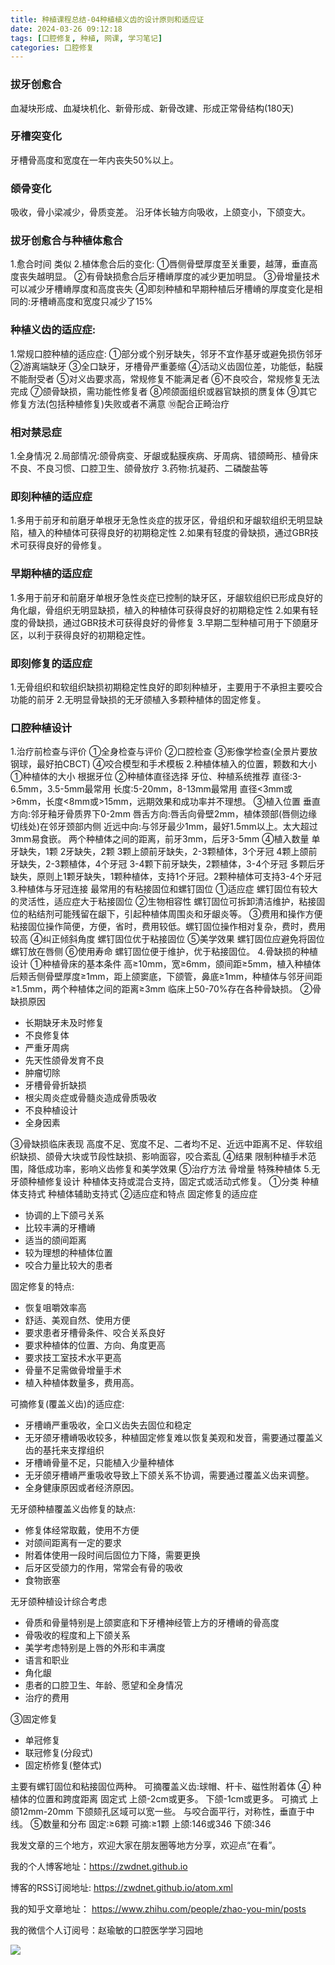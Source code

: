 ```yaml
---
title: 种植课程总结-04种植植义齿的设计原则和适应证
date: 2024-03-26 09:12:18
tags: [口腔修复, 种植, 网课, 学习笔记]
categories: 口腔修复
---
```

### 拔牙创愈合
血凝块形成、血凝块机化、新骨形成、新骨改建、形成正常骨结构(180天)
### 牙槽突变化
牙槽骨高度和宽度在一年内丧失50%以上。
### 颌骨变化
吸收，骨小梁减少，骨质变差。
沿牙体长轴方向吸收，上颌变小，下颌变大。
### 拔牙创愈合与种植体愈合
1.愈合时间
类似
2.植体愈合后的变化:
①唇侧骨壁厚度至关重要，越薄，垂直高度丧失越明显。
②有骨缺损愈合后牙槽嵴厚度的减少更加明显。
③骨增量技术可以减少牙槽嵴厚度和高度丧失
④即刻种植和早期种植后牙槽嵴的厚度变化是相同的:牙槽嵴高度和宽度只减少了15%
### 种植义齿的适应症:
1.常规口腔种植的适应症:
①部分或个别牙缺失，邻牙不宜作基牙或避免损伤邻牙
②游离端缺牙
③全口缺牙，牙槽骨严重萎缩
④活动义齿固位差，功能低，黏膜不能耐受者
⑤对义齿要求高，常规修复不能满足者
⑥不良咬合，常规修复无法完成
⑦颌骨缺损，需功能性修复者
⑧颅颌面组织或器官缺损的赝复体
⑨其它修复方法(包括种植修复)失败或者不满意
⑩配合正畸治疗
### 相对禁忌症
1.全身情况
2.局部情况:颌骨病变、牙龈或黏膜疾病、牙周病、错颌畸形、植骨床不良、不良习惯、口腔卫生、颌骨放疗
3.药物:抗凝药、二磷酸盐等
### 即刻种植的适应症
1.多用于前牙和前磨牙单根牙无急性炎症的拔牙区，骨组织和牙龈软组织无明显缺陷，植入的种植体可获得良好的初期稳定性
2.如果有轻度的骨缺损，通过GBR技术可获得良好的骨修复。
### 早期种植的适应症
1.多用于前牙和前磨牙单根牙急性炎症已控制的缺牙区，牙龈软组织已形成良好的角化龈，骨组织无明显缺损，植入的种植体可获得良好的初期稳定性
2.如果有轻度的骨缺损，通过GBR技术可获得良好的骨修复
3.早期二型种植可用于下颌磨牙区，以利于获得良好的初期稳定性。
### 即刻修复的适应症
1.无骨组织和软组织缺损初期稳定性良好的即刻种植牙，主要用于不承担主要咬合功能的前牙
2.无明显骨缺损的无牙颌植入多颗种植体的固定修复。
### 口腔种植设计
1.治疗前检查与评价
①全身检查与评价
②口腔检查
③影像学检查(全景片要放钢球，最好拍CBCT)
④咬合模型和手术模板
2.种植体植入的位置，颗数和大小
①种植体的大小
根据牙位
②种植体直径选择
牙位、种植系统推荐
直径:3-6.5mm，3.5-5mm最常用
长度:5-20mm，8-13mm最常用
直径<3mm或>6mm，长度<8mm或>15mm，远期效果和成功率并不理想。
③植入位置
垂直方向:邻牙釉牙骨质界下0-2mm
唇舌方向:唇舌向骨壁2mm，植体颈部(唇侧边缘切线处)在邻牙颈部内侧
近远中向:与邻牙最少1mm，最好1.5mm以上。太大超过3mm易食嵌。
两个种植体之间的距离，前牙3mm，后牙3-5mm
④植入数量
单牙缺失，1颗
2牙缺失，2颗
3颗上颌前牙缺失，2-3颗植体，3个牙冠
4颗上颌前牙缺失，2-3颗植体，4个牙冠
3-4颗下前牙缺失，2颗植体，3-4个牙冠
多颗后牙缺失，原则上1颗牙缺失，1颗种植体，支持1个牙冠。2颗种植体可支持3-4个牙冠
3.种植体与牙冠连接
最常用的有粘接固位和螺钉固位
①适应症
螺钉固位有较大的灵活性，适应症大于粘接固位
②生物相容性
螺钉固位可拆卸清洁维护，粘接固位的粘结剂可能残留在龈下，引起种植体周围炎和牙龈炎等。
③费用和操作方便
粘接固位操作简便，方便，省时，费用较低。螺钉固位操作相对复杂，费时，费用较高
④纠正倾斜角度
螺钉固位优于粘接固位
⑤美学效果
螺钉固位应避免将固位螺钉放在唇侧
⑥使用寿命
螺钉固位便于维护，优于粘接固位。
4.骨缺损的种植设计
①种植骨床的基本条件
高≥10mm，宽≥6mm，颌间距≥5mm，植入种植体后颊舌侧骨壁厚度≥1mm，距上颌窦底，下颌管，鼻底≥1mm，种植体与邻牙间距≥1.5mm，两个种植体之间的距离≥3mm
临床上50-70%存在各种骨缺损。
②骨缺损原因
- 长期缺牙未及时修复
- 不良修复体
- 严重牙周病
- 先天性颌骨发育不良
- 肿瘤切除
- 牙槽骨骨折缺损
- 根尖周炎症或骨髓炎造成骨质吸收
- 不良种植设计
- 全身因素

③骨缺损临床表现
高度不足、宽度不足、二者均不足、近远中距离不足、伴软组织缺损、颌骨大块或节段性缺损、影响面容，咬合紊乱
④结果
限制种植手术范围，降低成功率，影响义齿修复和美学效果
⑤治疗方法
骨增量
特殊种植体
5.无牙颌种植修复设计
种植体支持或混合支持，固定式或活动式修复。
①分类
种植体支持式
种植体辅助支持式
②适应症和特点
固定修复的适应症
- 协调的上下颌弓关系
- 比较丰满的牙槽嵴
- 适当的颌间距离
- 较为理想的种植体位置
- 咬合力量比较大的患者

固定修复的特点:
- 恢复咀嚼效率高
- 舒适、美观自然、使用方便
- 要求患者牙槽骨条件、咬合关系良好
- 要求种植体的位置、方向、角度更高
- 要求技工室技术水平更高
- 骨量不足需做骨增量手术
- 植入种植体数量多，费用高。

可摘修复(覆盖义齿)的适应症:
- 牙槽嵴严重吸收，全口义齿失去固位和稳定
- 无牙颌牙槽嵴吸收较多，种植固定修复难以恢复美观和发音，需要通过覆盖义齿的基托来支撑组织
- 牙槽嵴骨量不足，只能植入少量种植体
- 无牙颌牙槽嵴严重吸收导致上下颌关系不协调，需要通过覆盖义齿来调整。
- 全身健康原因或者经济原因。

无牙颌种植覆盖义齿修复的缺点:
- 修复体经常取戴，使用不方便
- 对颌间距离有一定的要求
- 附着体使用一段时间后固位力下降，需要更换
- 后牙区受颌力的作用，常常会有骨的吸收
- 食物嵌塞

无牙颌种植设计综合考虑
- 骨质和骨量特别是上颌窦底和下牙槽神经管上方的牙槽嵴的骨高度
- 骨吸收的程度和上下颌关系
- 美学考虑特别是上唇的外形和丰满度
- 语言和职业
- 角化龈
- 患者的口腔卫生、年龄、愿望和全身情况
- 治疗的费用

③固定修复
- 单冠修复
- 联冠修复(分段式)
- 固定桥修复(整体式)

主要有螺钉固位和粘接固位两种。
可摘覆盖义齿:球帽、杆卡、磁性附着体
④ 种植体的位置和跨度距离
固定式
上颌-2cm或更多。
下颌-1cm或更多。
可摘式
上颌12mm-20mm
下颌颏孔区域可以宽一些。
与咬合面平行，对称性，垂直于中线。
⑤数量和分布
固定:≥6颗
可摘:≥1颗
上颌:146或346
下颌:346




我发文章的三个地方，欢迎大家在朋友圈等地方分享，欢迎点“在看”。

我的个人博客地址：https://zwdnet.github.io

博客的RSS订阅地址: https://zwdnet.github.io/atom.xml

我的知乎文章地址： https://www.zhihu.com/people/zhao-you-min/posts

我的微信个人订阅号：赵瑜敏的口腔医学学习园地

![](https://zymblog-1258069789.cos.ap-chengdu.myqcloud.com/other/wx.jpg)

